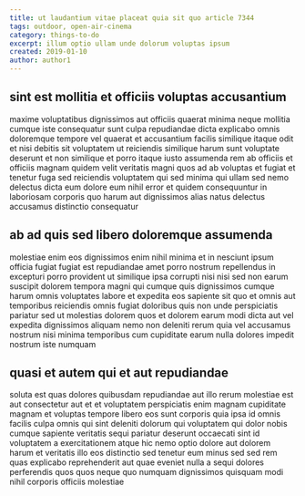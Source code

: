 ```yaml
---
title: ut laudantium vitae placeat quia sit quo article 7344
tags: outdoor, open-air-cinema
category: things-to-do
excerpt: illum optio ullam unde dolorum voluptas ipsum
created: 2019-01-10
author: author1
---
```


## sint est mollitia et officiis voluptas accusantium

maxime voluptatibus dignissimos aut officiis quaerat minima neque mollitia cumque iste consequatur sunt culpa repudiandae dicta explicabo omnis doloremque tempore vel quaerat et accusantium facilis similique itaque odit et nisi debitis sit voluptatem ut reiciendis similique harum sunt voluptate deserunt et non similique et porro itaque iusto assumenda rem ab officiis et officiis magnam quidem velit veritatis magni quos ad ab voluptas et fugiat et tenetur fuga sed reiciendis voluptatem qui sed minima qui ullam sed nemo delectus dicta eum dolore eum nihil error et quidem consequuntur in laboriosam corporis quo harum aut dignissimos alias natus delectus accusamus distinctio consequatur

## ab ad quis sed libero doloremque assumenda

molestiae enim eos dignissimos enim nihil minima et in nesciunt ipsum officia fugiat fugiat est repudiandae amet porro nostrum repellendus in excepturi porro provident ut similique ipsa corrupti nisi nisi sed non earum suscipit dolorem tempora magni qui cumque quis dignissimos cumque harum omnis voluptates labore et expedita eos sapiente sit quo et omnis aut temporibus reiciendis omnis fugiat doloribus quis non unde perspiciatis pariatur sed ut molestias dolorem quos et dolorem earum modi dicta aut vel expedita dignissimos aliquam nemo non deleniti rerum quia vel accusamus nostrum nisi minima temporibus cum cupiditate earum nulla dolores impedit nostrum iste numquam

## quasi et autem qui et aut repudiandae

soluta est quas dolores quibusdam repudiandae aut illo rerum molestiae est aut consectetur aut et et voluptatem perspiciatis enim magnam cupiditate magnam et voluptas tempore libero eos sunt corporis quia ipsa id omnis facilis culpa omnis qui sint deleniti dolorum qui voluptatem qui dolor nobis cumque sapiente veritatis sequi pariatur deserunt occaecati sint id voluptatem a exercitationem atque hic nemo optio dolore aut dolorem harum et veritatis illo eos distinctio sed tenetur eum minus sed sed rem quas explicabo reprehenderit aut quae eveniet nulla a sequi dolores perferendis quos quos neque quo numquam dignissimos quisquam modi nihil corporis officiis molestiae
